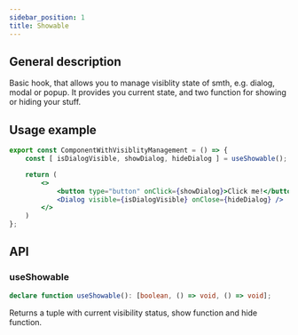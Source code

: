 ```yaml
---
sidebar_position: 1
title: Showable
---
```


## General description

Basic hook, that allows you to manage visiblity state of smth, e.g. dialog, modal or popup. It provides you current state, and two function for showing or hiding your stuff.

## Usage example

```jsx
export const ComponentWithVisiblityManagement = () => {
    const [ isDialogVisible, showDialog, hideDialog ] = useShowable();

    return (
        <>
            <button type="button" onClick={showDialog}>Click me!</button>
            <Dialog visible={isDialogVisible} onClose={hideDialog} />
        </>
    )
};
```

## API

### useShowable

```ts
declare function useShowable(): [boolean, () => void, () => void];
```

Returns a tuple with current visibility status, show function and hide function.